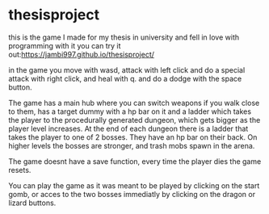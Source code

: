 # thesisproject
this is the game I made for my thesis in university and fell in love with programming with it
 you can try it out:https://jambi997.github.io/thesisproject/

in the game you move with wasd, attack with left click and do a special attack with right click, and heal with q. and do a dodge with the space button.

The game has a main hub where you can switch weapons if you walk close to them, has a target dummy with a hp bar on it and a ladder which takes the player to the procedurally generated dungeon, which gets bigger as the player level increases. 
At the end of each dungeon there is a ladder that takes the player to one of 2 bosses. They have an hp bar on their back. On higher levels the bosses are stronger, and trash mobs spawn in the arena.

The game doesnt have a save function, every time the player dies the game resets.

You can play the game as it was meant to be played by clicking on the start gomb, or acces to the two bosses immediatly by clicking on the dragon or lizard buttons.
 